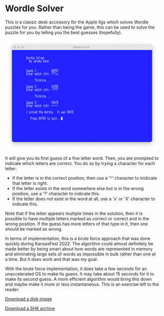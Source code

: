 #  Wordle Solver

This is a classic desk accessory for the Apple IIgs which solves Wordle puzzles for you.  Rather than being the game, this can be used to solve the puzzle for you by telling you the best guesses (hopefully).

![Wordle Solver Screenshot](/wordlesolve.png "Wordle Solver Screenshot")

It will give you its first guess of a five letter word.  Then, you are prompted to indicate which letters are correct.  You do so by trying a character for each letter:
* If the letter is in the correct position, then use a '^' character to inidicate that letter is right.
* If the letter exists in the word somewhere else but is in the wrong position, use a '?' character to indicate this.
* If the letter does not exist in the word at all, use a 'x' or 'X' character to indicate this.

Note that if the letter appears multiple times in the solution, then it is possible to have multiple letters marked as correct or correct and in the wrong position.  If the guess has more letters of that type in it, then one should be marked as wrong.

In terms of implementation, this is a brute force approach that was done quickly during KansasFest 2022.  The algorithm could almost definitely be made better by being smart about how words are represented in memory and eliminating large sets of words as impossible in bulk rather than one at a time.  But it does work and that was my goal.

With the brute force implementation, it does take a few seconds for an unaccelerated GS to make its guess.  It may take about 15 seconds for it to make its second guess.  A more efficient algorithm would bring this down and maybe make it more or less instantaneous.  This is an exercise left to the reader.

[Download a disk image](https://github.com/jeremysrand/wordlesolve/releases/download/1.0/wordlesolve.2mg)

[Download a SHK archive](https://github.com/jeremysrand/wordlesolve/releases/download/1.0/wordlesolve.shk)
